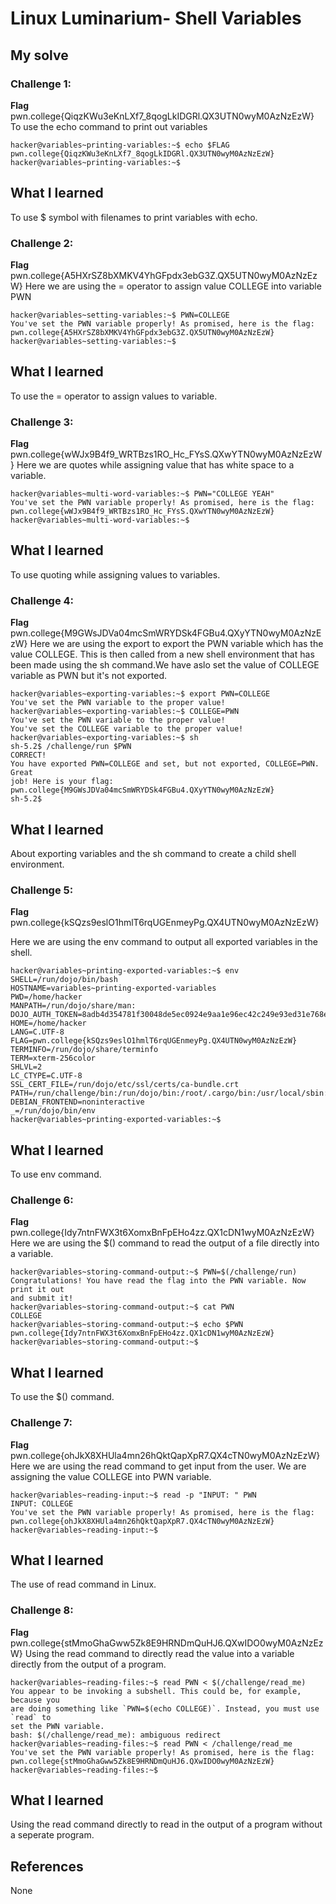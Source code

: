 # Linux Luminarium- Shell Variables

## My solve
### Challenge 1:
  **Flag**  pwn.college{QiqzKWu3eKnLXf7_8qogLkIDGRl.QX3UTN0wyM0AzNzEzW}
 To use the echo command to print out variables
 ``` 
hacker@variables~printing-variables:~$ echo $FLAG
pwn.college{QiqzKWu3eKnLXf7_8qogLkIDGRl.QX3UTN0wyM0AzNzEzW}
hacker@variables~printing-variables:~$ 

```
## What I learned
To use $ symbol with filenames to print variables with echo.

### Challenge 2:
  **Flag** pwn.college{A5HXrSZ8bXMKV4YhGFpdx3ebG3Z.QX5UTN0wyM0AzNzEzW}
 Here we are using the = operator to assign value COLLEGE into variable PWN
 ``` 
hacker@variables~setting-variables:~$ PWN=COLLEGE
You've set the PWN variable properly! As promised, here is the flag:
pwn.college{A5HXrSZ8bXMKV4YhGFpdx3ebG3Z.QX5UTN0wyM0AzNzEzW}
hacker@variables~setting-variables:~$ 
```
## What I learned
To use the = operator to assign values to variable.

### Challenge 3:
  **Flag**  pwn.college{wWJx9B4f9_WRTBzs1RO_Hc_FYsS.QXwYTN0wyM0AzNzEzW}
  Here we are quotes while assigning value that has white space to a variable.
 ``` 
hacker@variables~multi-word-variables:~$ PWN="COLLEGE YEAH"
You've set the PWN variable properly! As promised, here is the flag:
pwn.college{wWJx9B4f9_WRTBzs1RO_Hc_FYsS.QXwYTN0wyM0AzNzEzW}
hacker@variables~multi-word-variables:~$ 
```
## What I learned
To use quoting while assigning values to variables.

### Challenge 4:
  **Flag** pwn.college{M9GWsJDVa04mcSmWRYDSk4FGBu4.QXyYTN0wyM0AzNzEzW}
Here we are using the export to export the PWN variable which has the value COLLEGE. This is then called from a new shell environment that has been made using the sh command.We have aslo set the value of COLLEGE variable as PWN but it's not exported.
 ``` 
hacker@variables~exporting-variables:~$ export PWN=COLLEGE
You've set the PWN variable to the proper value!
hacker@variables~exporting-variables:~$ COLLEGE=PWN
You've set the PWN variable to the proper value!
You've set the COLLEGE variable to the proper value!
hacker@variables~exporting-variables:~$ sh
sh-5.2$ /challenge/run $PWN
CORRECT!
You have exported PWN=COLLEGE and set, but not exported, COLLEGE=PWN. Great 
job! Here is your flag:
pwn.college{M9GWsJDVa04mcSmWRYDSk4FGBu4.QXyYTN0wyM0AzNzEzW}
sh-5.2$ 
```
## What I learned
About exporting variables and the sh command to create a child shell environment.

### Challenge 5:
  **Flag**  pwn.college{kSQzs9eslO1hmlT6rqUGEnmeyPg.QX4UTN0wyM0AzNzEzW}
  
Here we are using the env command to output all exported variables in the shell.
 ``` 
hacker@variables~printing-exported-variables:~$ env
SHELL=/run/dojo/bin/bash
HOSTNAME=variables~printing-exported-variables
PWD=/home/hacker
MANPATH=/run/dojo/share/man:
DOJO_AUTH_TOKEN=8adb4d354781f30048de5ec0924e9aa1e96ec42c249e93ed31e768eb742fce54
HOME=/home/hacker
LANG=C.UTF-8
FLAG=pwn.college{kSQzs9eslO1hmlT6rqUGEnmeyPg.QX4UTN0wyM0AzNzEzW}
TERMINFO=/run/dojo/share/terminfo
TERM=xterm-256color
SHLVL=2
LC_CTYPE=C.UTF-8
SSL_CERT_FILE=/run/dojo/etc/ssl/certs/ca-bundle.crt
PATH=/run/challenge/bin:/run/dojo/bin:/root/.cargo/bin:/usr/local/sbin:/usr/local/bin:/usr/sbin:/usr/bin:/sbin:/bin
DEBIAN_FRONTEND=noninteractive
_=/run/dojo/bin/env
hacker@variables~printing-exported-variables:~$ 
```
## What I learned
To use env command.

### Challenge 6:
  **Flag**  pwn.college{Idy7ntnFWX3t6XomxBnFpEHo4zz.QX1cDN1wyM0AzNzEzW}
Here we are using the $() command to read the output of a file directly into a variable.
 ``` 
hacker@variables~storing-command-output:~$ PWN=$(/challenge/run)
Congratulations! You have read the flag into the PWN variable. Now print it out 
and submit it!
hacker@variables~storing-command-output:~$ cat PWN
COLLEGE
hacker@variables~storing-command-output:~$ echo $PWN
pwn.college{Idy7ntnFWX3t6XomxBnFpEHo4zz.QX1cDN1wyM0AzNzEzW}
hacker@variables~storing-command-output:~$ 
```
## What I learned
To use the $() command.

### Challenge 7:
  **Flag**  pwn.college{ohJkX8XHUla4mn26hQktQapXpR7.QX4cTN0wyM0AzNzEzW}
Here we are using the read command to get input from the user. We are assigning the value COLLEGE into PWN variable.
 ``` 
hacker@variables~reading-input:~$ read -p "INPUT: " PWN
INPUT: COLLEGE
You've set the PWN variable properly! As promised, here is the flag:
pwn.college{ohJkX8XHUla4mn26hQktQapXpR7.QX4cTN0wyM0AzNzEzW}
hacker@variables~reading-input:~$ 
```
## What I learned
The use of read command in Linux.

### Challenge 8:
  **Flag**  pwn.college{stMmoGhaGww5Zk8E9HRNDmQuHJ6.QXwIDO0wyM0AzNzEzW}
Using the read command to directly read the value into a variable directly from the output of a program.
 ``` 
hacker@variables~reading-files:~$ read PWN < $(/challenge/read_me)
You appear to be invoking a subshell. This could be, for example, because you 
are doing something like `PWN=$(echo COLLEGE)`. Instead, you must use `read` to 
set the PWN variable.
bash: $(/challenge/read_me): ambiguous redirect
hacker@variables~reading-files:~$ read PWN < /challenge/read_me
You've set the PWN variable properly! As promised, here is the flag:
pwn.college{stMmoGhaGww5Zk8E9HRNDmQuHJ6.QXwIDO0wyM0AzNzEzW}
hacker@variables~reading-files:~$ 
```
## What I learned
Using the read command directly to read in the output of a program without a seperate program.

## References
None
